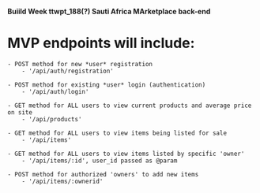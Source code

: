 **Buiild Week ttwpt_188(?) Sauti Africa MArketplace back-end**

# MVP endpoints will include:
    - POST method for new *user* registration
        - '/api/auth/registration'

    - POST method for existing *user* login (authentication)
        - '/api/auth/login'

    - GET method for ALL users to view current products and average price on site
        - '/api/products'

    - GET method for ALL users to view items being listed for sale
        - '/api/items'

    - GET method for ALL users to view items listed by specific 'owner'
        - '/api/items/:id', user_id passed as @param

    - POST method for authorized 'owners' to add new items
        - '/api/items/:ownerid'

    
